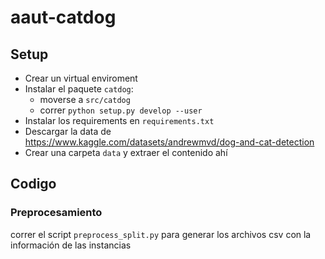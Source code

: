 # aaut-catdog

## Setup
- Crear un virtual enviroment
- Instalar el paquete `catdog`:
    - moverse a `src/catdog`
    - correr `python setup.py develop --user`
- Instalar los requirements en `requirements.txt`
- Descargar la data de https://www.kaggle.com/datasets/andrewmvd/dog-and-cat-detection
- Crear una carpeta `data` y extraer el contenido ahí

## Codigo

### Preprocesamiento
correr el script `preprocess_split.py` para generar los archivos csv con la información de las instancias